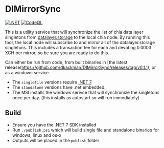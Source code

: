 # DlMirrorSync

[![.NET](https://github.com/dkackman/DlMirrorSync/actions/workflows/dotnet.yml/badge.svg)](https://github.com/dkackman/DlMirrorSync/actions/workflows/dotnet.yml)
[![CodeQL](https://github.com/dkackman/DlMirrorSync/actions/workflows/codeql.yml/badge.svg)](https://github.com/dkackman/DlMirrorSync/actions/workflows/codeql.yml)

This is a utility service that will synchronize the list of chia data layer singletons from [datalayer.storage](https://api.datalayer.storage/mirrors/v1/list_all) to the local chia node. By running this tool, the local node will subscribe to and mirror all of the datalayer.storage singletons. This includes a transaction fee for each and devoting 0.0003 XCH per mirror, so be sure you are ready to do this.

Can either be run from code, from built binaries in [the latest release(https://github.com/dkackman/DlMirrorSync/releases/tag/v0.1.1), or as a windows service.

- The `singlefile` versions require [.NET 7](https://dotnet.microsoft.com/en-us/download/dotnet/7.0).
- The `standalone` versions have .net embedded.
- The MSI installs the windows serivce that will synchronize the singletons once per day. (this installs as autostart so will run immediately)

## Build

- Ensure you have the .NET 7 SDK installed
- Run `./publish.ps1` which will build single file and standalone binaries for windows, linux and os-x
- Outputs will be placed in the `publish` folder
